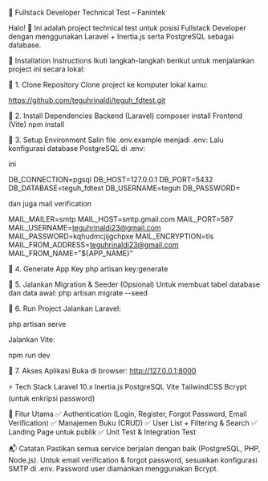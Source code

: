 📖 Fullstack Developer Technical Test – Fanintek

Halo! 👋
Ini adalah project technical test untuk posisi Fullstack Developer dengan menggunakan Laravel + Inertia.js serta PostgreSQL sebagai database.

🚀 Installation Instructions
Ikuti langkah-langkah berikut untuk menjalankan project ini secara lokal:

🔹 1. Clone Repository
Clone project ke komputer lokal kamu:

https://github.com/teguhrinaldi/teguh_fdtest.git

🔹 2. Install Dependencies
Backend (Laravel)
composer install
Frontend (Vite)
npm install


🔹 3. Setup Environment
Salin file .env.example menjadi .env:
Lalu konfigurasi database PostgreSQL di .env:

ini

DB_CONNECTION=pgsql
DB_HOST=127.0.0.1
DB_PORT=5432
DB_DATABASE=teguh_fdtest
DB_USERNAME=teguh
DB_PASSWORD=

dan juga mail verification

MAIL_MAILER=smtp
MAIL_HOST=smtp.gmail.com
MAIL_PORT=587
MAIL_USERNAME=teguhrinaldi23@gmail.com
MAIL_PASSWORD=kqhudmcjijgchpxe
MAIL_ENCRYPTION=tls
MAIL_FROM_ADDRESS=teguhrinaldi23@gmail.com
MAIL_FROM_NAME="${APP_NAME}"

🔹 4. Generate App Key
php artisan key:generate

🔹 5. Jalankan Migration & Seeder (Opsional)
Untuk membuat tabel database dan data awal:
php artisan migrate --seed

🔹 6. Run Project
Jalankan Laravel:

php artisan serve

Jalankan Vite:

npm run dev

🔹 7. Akses Aplikasi
Buka di browser:
http://127.0.0.1:8000

⚡ Tech Stack
Laravel 10.x
Inertia.js
PostgreSQL
Vite
TailwindCSS 
Bcrypt (untuk enkripsi password)


📌 Fitur Utama
✅ Authentication (Login, Register, Forgot Password, Email Verification)
✅ Manajemen Buku (CRUD)
✅ User List + Filtering & Search
✅ Landing Page untuk publik
✅ Unit Test & Integration Test

📬 Catatan
Pastikan semua service berjalan dengan baik (PostgreSQL, PHP, Node.js).
Untuk email verification & forgot password, sesuaikan konfigurasi SMTP di .env.
Password user diamankan menggunakan Bcrypt.
